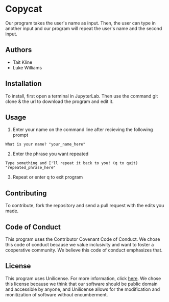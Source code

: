 # Copycat

Our program takes the user's name as input. Then, the user can type in another input and our program will repeat the user's name and the second input.

## Authors
* Tait Kline
* Luke Williams

## Installation
To install, first open a terminal in JupyterLab. Then use the command git clone & the url to download the program and edit it.

## Usage
1. Enter your name on the command line after recieving the following prompt
```
What is your name? "your_name_here"
```
2. Enter the phrase you want repeated
```
Type something and I'll repeat it back to you! (q to quit) "repeated_phrase_here"
```
3. Repeat or enter q to exit program

## Contributing
To contribute, fork the repository and send a pull request with the edits you made. 

## Code of Conduct
This program uses the Contributor Covenant Code of Conduct. We chose this code of conduct because we value inclusivity and want to foster a cooperative community. We believe this code of conduct emphasizes that.


## License
This program uses Unilicense. For more information, click [here](https://unlicense.org/). We chose this license because we think that our software should be public domain and accessible by anyone, and Unilicense allows for the modification and monitization of software without encumberment.
